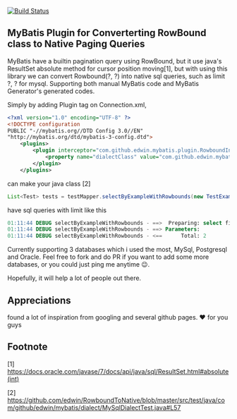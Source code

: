 [![Build Status](https://travis-ci.org/edwin/RowboundToNative.svg?branch=master)](https://travis-ci.org/edwin/RowboundToNative)
## MyBatis Plugin for Converterting RowBound class to Native Paging Queries

MyBatis have a builtin pagination query using RowBound, but it use java's ResultSet absolute method for cursor position moving[1], but with using this library we can convert Rowbound(?, ?) into native sql queries, such as limit ?, ? for mysql. Supporting both manual MyBatis code and MyBatis Generator's generated codes. 

Simply by adding Plugin tag on Connection.xml, 
```xml
<?xml version="1.0" encoding="UTF-8" ?>
<!DOCTYPE configuration
PUBLIC "-//mybatis.org//DTD Config 3.0//EN"
"http://mybatis.org/dtd/mybatis-3-config.dtd">
    <plugins>
        <plugin interceptor="com.github.edwin.mybatis.plugin.RowboundInterceptor">
            <property name="dialectClass" value="com.github.edwin.mybatis.dialect.MySQLDialect"/>
        </plugin>
    </plugins>
```

can make your java class [2]
```java
List<Test> tests = testMapper.selectByExampleWithRowbounds(new TestExample(), new RowBounds(2, 2));
```

have sql queries with limit like this 
```sql
01:11:44 DEBUG selectByExampleWithRowbounds - ==>  Preparing: select field1 from test limit 2,2 
01:11:44 DEBUG selectByExampleWithRowbounds - ==> Parameters: 
01:11:44 DEBUG selectByExampleWithRowbounds - <==      Total: 2
```


Currently supporting 3 databases which i used the most, MySql, Postgresql and Oracle. Feel free to fork and do PR if you want to add some more databases, or you could just ping me anytime :wink:.

Hopefully, it will help a lot of people out there.

Appreciations
----
found a lot of inspiration from googling and several github pages. :heart: for you guys 


Footnote
----
[1] https://docs.oracle.com/javase/7/docs/api/java/sql/ResultSet.html#absolute(int)

[2] https://github.com/edwin/RowboundToNative/blob/master/src/test/java/com/github/edwin/mybatis/dialect/MySqlDialectTest.java#L57